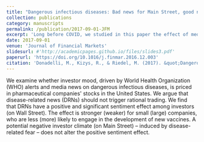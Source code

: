 ```yaml
---
title: "Dangerous infectious diseases: Bad news for Main Street, good news for Wall Street?"
collection: publications
category: manuscripts
permalink: /publication/2017-09-01-JFM
excerpt: 'Long before COVID, we studied in this paper the effect of media coverage on infectious diseases on the stock market.'
date: 2017-09-01
venue: 'Journal of Financial Markets'
slidesurl: #'http://academicpages.github.io/files/slides3.pdf'
paperurl: 'https://doi.org/10.1016/j.finmar.2016.12.003'
citation: 'Donadelli, M., Kizys, R., & Riedel, M. (2017). &quot;Dangerous infectious diseases: Bad news for Main Street, good news for Wall Street?.&quot; <i>Journal of Financial Markets</i>, 35, 84-103.'
---
```


We examine whether investor mood, driven by World Health Organization (WHO) alerts and media news on dangerous infectious diseases, is priced in pharmaceutical companies' stocks in the United States. We argue that disease-related news (DRNs) should not trigger rational trading. We find that DRNs have a positive and significant sentiment effect among investors (on Wall Street). The effect is stronger (weaker) for small (large) companies, who are less (more) likely to engage in the development of new vaccines. A potential negative investor climate (on Main Street) – induced by disease-related fear – does not alter the positive sentiment effect.